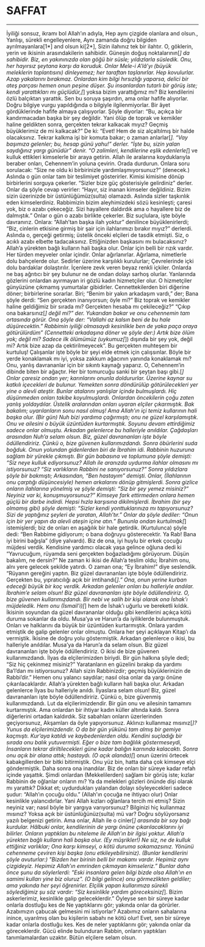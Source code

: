 # SAFFAT
---
İyiliği sonsuz, ikramı bol Allah’ın adıyla,
Hep aynı çizgide olanlara and olsun.,
Yanlışı, sürekli engelleyenlere,
Aynı zamanda doğru bilgiden ayrılmayanlara[1*] and olsun ki[2*],
Sizin ilahınız tek bir ilahtır.
O, göklerin, yerin ve ikisinin arasındakilerin sahibidir. Güneşin doğuş noktalarının[*] da sahibidir.
Biz, en yakınınızda olan göğü bir süsle; yıldızlarla süsledik.
Onu, her hayırsız şeytana karşı da koruduk.
Onlar Mele-i A’lâ’yı (büyük meleklerin toplantısını) dinleyemez; her taraftan taşlanırlar.
Hep kovulurlar. Azap yakalarını bırakmaz.
Onlardan kim bilgi hırsızlığı yaparsa, delici bir ateş parçası hemen onun peşine düşer.
Şu insanlardan tutarlı bir görüş iste;  kendi yarattıkları mı güçlüdür,[*] yoksa bizim yarattığımız mı? Biz kendilerini özlü balçıktan yarattık.
Sen bu soruya şaşırdın, ama onlar hafife alıyorlar.
Doğru bilgiye vurgu yapıldığında o bilgiyle ilgilenmiyorlar.
Bir âyet gördüklerinde hafife almaya çalışıyorlar.
Şöyle diyorlar:  “Bu, açıkça bir kandırmacadan başka bir şey değildir.
Yani ölüp de toprak ve kemikler haline geldikten sonra, gerçekten tekrar kalkacak mıyız?
Geçmiş büyüklerimiz de mi kalkacak?”
De ki: “Evet! Hem de siz alçaltılmış bir halde olacaksınız.
Tekrar kalkma işi bir komuta bakar; o zaman anlarlar[*].
“Vay başımıza gelenler; bu, hesap günü yahu!” derler.
“İşte bu, sizin yalan saydığınız yargı günüdür” denir.
“O zalimleri, kendilerine eşlik edenlerle[*] ve kulluk ettikleri kimselerle bir araya getirin.
Allah ile aralarına koyduklarıyla beraber onları, Cehennem’in yoluna çevirin.
Orada durdurun. Onlara soru sorulacak:
“Size ne oldu ki birbirinizle yardımlaşmıyorsunuz?” (denecek.)
Aslında o gün onlar tam bir teslimiyet gösterirler.
Kimisi kimisine dönüp birbirlerini sorguya çekerler.
“Sizler bize güç gösterisiyle gelirdiniz” derler.
Onlar da şöyle cevap verirler: “Hayır, siz inanan kimseler değildiniz.
Bizim sizin üzerinizde bir üstünlüğümüz(sulta) olamazdı. Aslında sizler taşkınlık eden kimselerdiniz.
Rabbimizin bizim aleyhimizdeki sözü kesinleşti; çaresi yok, biz o azabı çekeceğiz.
Sizi hayallere daldırdık ama o hayallere biz de dalmıştık.”
Onlar o gün o azabı birlikte çekerler.
Biz suçlulara, işte böyle davranırız.
Onlara: “Allah’tan başka ilah yoktur” denilince büyüklenirlerdi;
“Biz, cinlerin etkisine girmiş bir şair için ilahlarımızı bırakır mıyız?” derlerdi.
Aslında o, gerçeği getirmiş; üstelik önceki elçileri de tasdik etmişti.
Siz, o acıklı azabı elbette tadacaksınız.
Ettiğinizden başkasını mı bulacaksınız?
Allah’a yürekten bağlı kulların hali başka olur.
Onlar için belli bir rızık vardır.
Her türden meyveler onlar içindir. Onlar ağırlanırlar.
Ağırlama, nimetlerle dolu bahçelerde olur.
Sedirler üzerine karşılıklı kurulurlar;
Çevrelerinde içki dolu bardaklar dolaştırılır.
İçenlere zevk veren beyaz renkli içkiler.
Onlarda ne baş ağrıtıcı bir şey bulunur ne de ondan dolayı sarhoş olurlar.
Yanlarında gözlerini onlardan ayırmayan iri gözlü kadın hizmetçiler olur.
O hizmetçiler günyüzüne çıkmamış yumurtalar gibidirler.
Cennettekilerden biri diğerine döner; birbirlerine sorarlar.
Biri; “Benim bir yakın arkadaşım vardı,” der;
Bana şöyle derdi: “Sen gerçekten inanıyorsun; öyle mi?”
Biz toprak ve kemikler haline geldiğimiz bir sırada mı? Gerçekten hesaba mı çekileceğiz?”
“Çıkıp ona bakarsınız[*] değil mi?” der.
Yukarıdan bakar ve onu cehennemin tam ortasında görür.
Ona şöyle der:  “Vallahi az kalsın beni de bu hale düşürecektin.”
Rabbimin iyiliği olmasaydı kesinlikle ben de yaka paça oraya götürülürdüm”
(Cennetteki arkadaşına döner ve şöyle der:) Artık bize ölüm yok; değil mi?
Sadece ilk ölümümüz (uykumuz[*]) dışında bir şey yok, değil mi? Artık bize azap da çektirilmeyecek”.
Bu gerçekten muhteşem bir kurtuluş!
Çalışanlar işte böyle bir şeyi elde etmek için çalışsınlar.
Böyle bir yerde konaklamak mı iyi, yoksa zakkum ağacının yanında konaklamak mı?
Onu, yanlış davrananlar için bir sıkıntı kaynağı yaparız.
O,  Cehennem’in dibinde biten bir ağaçtır.
Her bir tomurcuğu sanki bir şeytan başı gibi.[*]
Onlar çaresiz ondan yer; karınlarını onunla doldururlar.
Üzerine kaynar su katkılı içecekleri de bulunur.
Yemekten sonra döndürülüp götürülecekleri yer yine o alevli ateştir.
Bunlar atalarını yanlışlar içinde bulmuşlardı.
Hiç düşünmeden onları takibe koyulmuşlardı.
Onlardan öncekilerin çoğu zaten yanlış yoldaydılar.
Üstelik aralarından onları uyaran elçiler çıkarmıştık.
Bak bakalım; uyarılanların sonu nasıl olmuş!
Ama Allah’ın içi temiz kullarının hali başka olur.
(Bir gün) Nuh bizi yardıma çağırmıştı; onu ne güzel karşılamıştık.
Onu ve ailesini o büyük üzüntüden kurtarmıştık.
Soyunu devam ettirdiğimiz sadece onlar olmuştu.
Arkadan gelenlerce bu halleriyle anıldılar.
Çağdaşları arasından Nuh’a selam olsun.
Biz, güzel davrananları işte böyle ödüllendiririz.
Çünkü o, bize güvenen kullarımızdandı.
Sonra öbürlerini suda boğduk.
Onun yolundan gidenlerden biri de İbrahim idi.
Rabbinin huzuruna sağlam bir yürekle çıkmıştı.
Bir gün babasına ve toplumuna şöyle demişti: “Siz neye kulluk ediyorsunuz?
Allah ile aranızda uydurma ilahlar olmasını mı istiyorsunuz?
“Siz varlıkların Rabbini ne sanıyorsunuz?”
Sonra yıldızlara şöyle bir bakmıştı;
Arkasından, “Ben hastayım” demişti.
Onlar, (İlahlarının onu çarptığı düşüncesiyle) hemen arkalarını dönüp gitmişlerdi.
Sonra gizlice onların ilahlarına yönelmiş ve şöyle demişti: “Siz bir şey yemez misiniz?”
Neyiniz var ki, konuşmuyorsunuz?”
Kimseye fark ettirmeden onlara hemen güçlü bir darbe indirdi.
Hepsi hızla karşısına dikilmişlerdi.
İbrahim (bir şey olmamış gibi) şöyle demişti: “Sizler kendi yonttuklarınıza mı tapıyorsunuz?
Sizi de yaptığınız şeyleri de yaratan, Allah’tır.”
Onlar da şöyle dediler: “Onun için bir yer yapın da alevli ateşin içine atın.”
Bununla ondan kurtulmak[*] istemişlerdi; biz de onları en aşağılık bir hale getirdik.
(Kurtulunca) şöyle dedi: “Ben Rabbime gidiyorum; o bana doğruyu gösterecektir.
Ya Rab! Bana iyi birini bağışla” (diye yalvardı).
Biz de ona, iyi huylu bir erkek çocuğu müjdesi verdik.
Kendisine yardımcı olacak yaşa gelince oğluna dedi ki “Yavrucuğum, rüyamda seni gerçekten boğazladığımı görüyorum. Düşün bakalım, ne dersin?”
Ne zaman ki ikisi de Allah’a teslim oldu;  İbrahim onu, alnı yere gelecek şekilde yatırdı.
O zaman ona; “Ey İbrahim!” diye seslendik.
“Rüyanın gereğini yaptın. Biz güzel davrananları işte böyle ödüllendiririz.
Gerçekten bu, yıpratıcılığı açık bir imtihandı[*].”
Ona, onun yerine kurban edeceği büyük bir koç verdik.
Arkadan gelenler onları bu halleriyle andılar.
İbrahim’e selam olsun!
Biz güzel davrananları işte böyle ödüllendiririz.
O, bize güvenen kullarımızdandı.
Bir nebi ve salih bir kişi olarak ona İshak’ı müjdeledik.
Hem onu (İsmail'i)[*] hem de İshak’ı uğurlu ve bereketli kıldık. İkisinin soyundan  da güzel davrananlar olduğu gibi kendilerini açıkça kötü duruma sokanlar da oldu.
Musa’ya ve Harun’a da iyiliklerde bulunmuştuk.
Onları ve halklarını da büyük bir üzüntüden kurtarmıştık.
Onlara yardım etmiştik de galip gelenler onlar olmuştu.
Onlara her şeyi açıklayan Kitap’ı da vermiştik.
İkisine de doğru yolu göstermiştik.
Arkadan gelenlerce o ikisi, bu halleriyle anıldılar.
Musa’ya da Harun’a da selam olsun.
Biz güzel davrananları işte böyle ödüllendiririz.
O ikisi de bize güvenen kullarımızdandı.
İlyas da elçilerimizden biriydi.
Bir gün halkına şöyle dedi; “Siz hiç çekinmez misiniz?”
Yaratanların en güzelini bırakıp da yardımı Ba’l’dan mı istiyorsunuz?
Allah sizin Rabbinizdir; geçmiş büyüklerinizin de Rabbi’dir.”
Hemen onu yalancı saydılar; nasıl olsa onlar da yargı önüne çıkarılacaklardır.
Allah’a yürekten bağlı kulların hali başka olur.
Arkadan gelenlerce İlyas bu halleriyle anıldı.
İlyaslara selam olsun!
Biz, güzel davrananları işte böyle ödüllendiririz.
Çünkü o, bize güvenmiş kullarımızdandı.
Lut da elçilerimizdendir.
Bir gün onu ve ailesinin tamamını kurtarmıştık.
Ama onlardan bir ihtiyar kadın küller altında kaldı.
Sonra diğerlerini ortadan kaldırdık.
Siz sabahları onların üzerlerinden geçiyorsunuz,
Akşamları da öyle yapıyorsunuz. Aklınızı kullanmaz mısınız[*]?
Yunus da elçilerimizdendir.
O da bir gün yükünü tam almış bir gemiye kaçmıştı.
Kur’aya katıldı ve kaybedenlerden oldu.
Kendini suçladığı bir sırada onu balık yutuvermişti.
Eğer o bize tam bağlılık göstermeseydi,
İnsanların tekrar diriltilecekleri güne kadar balığın karnında kalacaktı.
Sonra onu açık bir alana attık; hastaydı.
(O açık alanda)[*] onun üzerini örtecek kabakgillerden bir bitki bitirmiştik.
Onu yüz bin, hatta daha çok kimseye elçi göndermiştik.
Daha sonra ona inandılar. Biz de onları bir süreye kadar refah içinde yaşattık.
Şimdi onlardan (Mekkelilerden) sağlam bir görüş iste; kızlar Rabbinin de oğlanlar onların mı?
Ya da melekleri gözleri önünde dişi olarak mı yarattık?
Dikkat et; uydurdukları yalandan dolayı söyleyecekleri sadece şudur:
“Allah’ın çocuğu oldu.” (Allah'ın çocuğa ne ihtiyacı olur) Onlar kesinlikle yalancıdırlar.
Yani Allah kızları oğlanlara tercih mi etmiş?
Sizin neyiniz var; nasıl böyle bir yargıya varıyorsunuz?
Bilginizi hiç kullanmaz mısınız?
Yoksa açık bir üstünlüğünüz(sulta) mü var?
Doğru söylüyorsanız yazılı belgenizi getirin.
Ama onlar, Allah ile o cinler[*] arasında bir soy bağı kurdular. Hâlbuki onlar, kendilerinin de yargı önüne çıkarılacaklarını iyi bilirler.
Onların yaptıkları bu niteleme ile Allah’ın bir ilgisi yoktur.
Allah’a yürekten bağlı kulların hali başka olur.
(Ey müşrikler!) Ne siz, ne de kulluk ettiğiniz varlıklar;
Ona karşı kimseyi, o kötü duruma sokamazsınız.
Yönünü cehenneme çeviren kişi başka (onu etkileyebilirsiniz).
(Bunlar kendilerini şöyle avuturlar:) "Bizden her birinin belli bir makamı vardır.
Hepimiz aynı çizgideyiz.
Hepimiz Allah’ın emrinden çıkmayan kimseleriz.”
Bunlar daha önce şunu da söylerlerdi:
"Eski insanlara gelen bilgi bizde olsa
Allah'ın en samimi kulları yine biz oluruz".
(O bilgi gelince) onu görmezlikten geldiler; ama yakında her şeyi öğrenirler.
Elçilik yapan kullarımıza sürekli söylediğimiz şu söz vardır:
“Siz kesinlikle yardım göreceksiniz[*].
Bizim askerlerimiz, kesinlikle galip geleceklerdir.”
Öyleyse sen bir süreye kadar onlarla dostluğu kes de
Ne yaptıklarını gör; yakında onlar da görürler.
Azabımızın çabucak gelmesini mi istiyorlar?
Azabımız onların sahalarına inince, uyarılmış olan bu kişilerin sabahı ne kötü olur!
Evet, sen bir süreye kadar onlarla dostluğu kes.
Kes de neler yaptıklarını gör; yakında onlar da göreceklerdir.
Gücü elinde bulunduran Rabbin, onların yaptıkları tanımlamalardan uzaktır.
Bütün elçilere selam olsun.